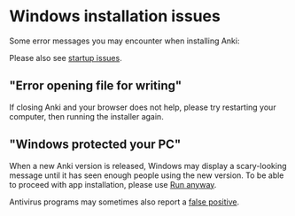 # Windows installation issues

Some error messages you may encounter when installing Anki:

<!-- toc -->

Please also see [startup issues](./startup-issues.md).

## "Error opening file for writing"

If closing Anki and your browser does not help, please try restarting your
computer, then running the installer again.

## "Windows protected your PC"

When a new Anki version is released, Windows may display a scary-looking message
until it has seen enough people using the new version. To be able to proceed
with app installation, please use [Run anyway](https://www.tekrevue.com/tip/windows-protected-your-pc-disable-smartscreen/).

Antivirus programs may sometimes also report a [false positive](https://faqs.ankiweb.net/my-antivirus-program-says-anki-is-infected.html).

